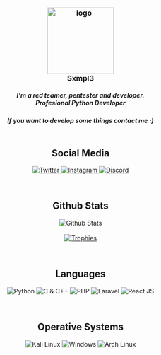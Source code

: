 <h3 align="center">
    <img src="https://avatars.githubusercontent.com/u/116309678?s=400&u=8db30e261b15b7b976d1ee6e366f707bc17bab8d&v=4" width="150"
        height="150" alt="logo" /></br>
    Sxmpl3
    <h5 align="center">
        I'm a red teamer, pentester and developer.</br>
        Profesional Python Developer
    </h5>
    <h5 align="center">
        If you want to develop some things contact me :)
    </h5>
</h3>

<p align="center">
    <a href="https://github.com/Sxmpl3?tab=followers">
        <img src="https://img.shields.io/github/followers/Sxmpl3?style=for-the-badge&logo=starship&color=B5E8E0&logoColor=D9E0EE&labelColor=302D41"
            alt="">
    </a><br>
</p>

<h2 align="center">Social Media</h2>
<p align="center">
    <a href="https://twitter.com/sxmpl3_">
        <img src="https://img.shields.io/badge/Twitter-1DA1F2?style=for-the-badge&logo=twitter&color=B5E8E0&logoColor=D9E0EE&labelColor=302D41"
            alt="Twitter">
    </a>
    <a href="https://www.instagram.com/izaan.14">
        <img src="https://img.shields.io/badge/Instagram-E4405F?style=for-the-badge&logo=instagram&color=B5E8E0&logoColor=D9E0EE&labelColor=302D41"
            alt="Instagram" />
    </a>
    <a href="">
        <img src="https://img.shields.io/badge/Discord-5865F2?style=for-the-badge&logo=discord&color=B5E8E0&logoColor=D9E0EE&labelColor=302D41"
            alt="Discord">
    </a>
</p><br>

<h2 align="center">Github Stats</h2>
<p align="center">
    <img src="https://github-readme-stats.vercel.app/api?username=Sxmpl3&row_icons=true&include_all_commits=true&hide=issues&hide_border=true&theme=nord"
        alt="Github Stats"><br><br>
    <a href="https://github.com/Sxmpl3">
        <img src="https://github-profile-trophy.vercel.app/?username=Sxmpl3&theme=nord&row=1" alt="Trophies">
    </a>
    <br>
</p><br>

<h2 align="center">Languages</h2>
<p align="center">
    <img src="https://img.shields.io/badge/Python-FFD43B?style=for-the-badge&logo=python&logoColor=D9E0EE&color=B5E8E0&labelColor=302D41"
        alt="Python">
    <img src="https://img.shields.io/badge/C++-4EAA25?style=for-the-badge&logo=CColor=D9E0EE&color=B5E8E0&labelColor=302D41"
        alt="C & C++">
    <img src="https://img.shields.io/badge/PHP-777BB4?logo=php&logoColor=D9E0EE&color=B5E8E0&labelColor=302D41"
            alt="PHP">
    <img src="https://img.shields.io/badge/Laravel-2e2e2e?logo=laravel&logo=CColor=D9E0EE&color=B5E8E0&labelColor=302D41"
            alt="Laravel">
    <img src="https://img.shields.io/badge/-ReactJs-61DAFB?logo=react&logo=CColor=D9E0EE&color=B5E8E0&labelColor=302D41"
            alt="React JS">
</p><br>

<h2 align="center">Operative Systems</h2>
<p align="center">
    <img src="https://img.shields.io/badge/Kali_Linux-557C94?style=for-the-badge&logo=kali-linux&logoColor=D9E0EE&color=B5E8E0&labelColor=302D41"
        alt="Kali Linux">
    <img src="https://img.shields.io/badge/Windows-0078D6?style=for-the-badge&logo=windows&logoColor=D9E0EE&color=B5E8E0&labelColor=302D41"
        alt="Windows">
    <img alt="Arch Linux"
        src="https://img.shields.io/badge/Arch_Linux-1793D1?style=for-the-badge&logo=arch-linux&logoColor=D9E0EE&color=B5E8E0&labelColor=302D41" />
</p><br>
